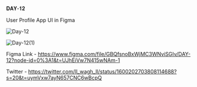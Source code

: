 𝐃𝐀𝐘-𝟏𝟐

User Profile App UI in Figma

![Day-12](https://user-images.githubusercontent.com/85480387/205998998-5fbbfd36-549d-4fd0-8f43-74ee19a87da3.jpg)

![Day-12(1)](https://user-images.githubusercontent.com/85480387/205999043-93a9520d-7f18-45d1-adde-7adc6170d246.jpg)

Figma Link - https://www.figma.com/file/GBQfsnoBxWjMC3WNviSGIv/DAY-12?node-id=0%3A1&t=UJhEiVw7N415wNAm-1

Twitter - https://twitter.com/ll_wagh_ll/status/1600202703808114688?s=20&t=uymVxw7ayN657CNC6wBcpQ
